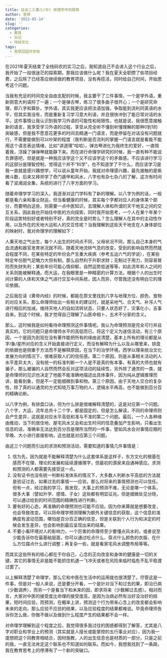 ```yaml
---
title: 且谈二三事儿(中) 命理学中的探索
author: 宣棋
date: '2022-05-14'
slug: ''
categories:
  - 教育
  - 日记
  - 传统文化
tags:
  - 我想回国开学校
---
```


在2021年夏天结束了全栈码农的实习之后，我知道自己不会进入这个行业之后，我开始了一段很迷茫的探索期，那我应该做什么呢？我在夏天全职攒了些项目经费，之后除了已经答应继续做的教育项目，没有再揽活，同时给自己时间，开始思考这个问题。

当我有充足的时间完全自由支配的时候，我主要干了三件事情，一个是学外语，重新把意大利语捋了一遍；一个是弹古琴，练习了很多曲子很开心；一个是研究命理，即八字和算卦。学外语，其实我更应该把法语加强，争取能到流利同英语的水平，但其实我没有，而是重新复习学习意大利语，并且很快冲到了能日常对话的水平。这件事情让我认识到我学习外语的可能性和局限性，也就是说，我很愿意接触新的语言，我享受学习外语的过程，享受从完全听不懂到听懂理解的那种0到1的突破感，但是我不愿意花更多的时间去精通一门语言，而是停留在对话没有问题就行，不需要能做到可以吵架的程度（我判断是否流利的掌握一门语言就是看能不能用这个语言表达情绪，比如“讲道理”哈哈）。弹古琴进化为我终生的爱好，一直陪着我，浮躁了弹弹琴就能静下来。而在进行命理学研究的时候，我一直有种不能说负罪感吧，但是就是一种我应该学这个又不应该学这个的矛盾感。不应该进行学习的这部分是理智控制，觉得这个并不“科学”，也不知道学了干什么，而应该学习是我一直就是感兴趣想学，可以说从童年开始，我就对命理感兴趣，最先接触的是紫微斗数，后来又拜师学了奇门遁甲和风水，八字也有杂七杂八的了解，这次有时间看了梁湘润全集，系统的进行了八字方面的学习。

随着命理学学习的深入，我逐渐对这门学科有了新的理解。以八字为例的话，一般都是看六亲和事业财运，但当看健康的时候，其实每个字都对应人的身体某个部分，而要明白这些，则需要一点中医知识，去理解人体和所谓的天干地支之间的交互关系，因此我也开始往中医的方向探索，同时我开始思考，一个人在某个年某个阶段运势特别好或者特别不好，真的完全是时势么？怎么理解人在其中的主动性作用，以及外在的天地大运和人的交互性呢？当我理解到这些天干地支在人身体部位的映射时，我对命理学的理解如下：

人秉天地之气出生，每个人出生的时间点不同，父母状况不同，那么自己本身的气血流通和器官发育状况就不同，随着天地流转气息的改变，受到的影响自然而然就会程度不同，在某些特定的年份会产生重大疾病（参考五运六气的学说），在某些特定年份胆气足魄力大但有制，那么自然利于升职求财；无制过于用力，则容易冒险而失财失利；某些年份可能心情抑郁，自然运势低迷等等，如此流年和人之间的关系则能被解释通。而大运，在我眼里是一种精密的计算方法，根据个人的出生时间计算的人体和天体之气进行交互中间系统，因人而异，尽管我还没有明白它的理论依据。

之后我在读《黄帝内经》的时候，都能在原文里找到八字与地理方位、颜色、食物的对应关系，那么命理师给出一些相关的建议时，就是采地气、合天气、补泻人气进行相应的加减，维持天地人的自如流转状态，只要人状态好了，灾事化小，吉事自来。到这个时候，我才觉得自己理解了山医命相卜，五术不分家的含义。

那么，这时候我是如何看待命理预测这件事情呢。我认为命理预测是完全可行并且真实的，它的问题只是命理师水平的高低而已。将这个定义为迷信活动，有三个原因，一个是因为到现在没有著作能把所有的缘由说清楚，基本上所有的理论都是从字/象/星所对应的含义开始直接进行定义，而没有解释为什么以及从哪里来，排盘的依据也是侧重于方法而不是解释原因，在当下的治学环境，西学以理来统治文化发展方向的情况下，很难获取人们的信任感。第二个原因，则是从事相关活动的人水平差异太大，没有统一的标准判断一个人是不是真的有本事，有真的大师也就有骗子，那么被骗的人自然而然会反对这项活动的延续性，另外除了通灵的一类，就是命理师的见识也决定了他能不能准确地描述出具体事件，因为纯从逻辑推理而讲，能看到象，但是不一定能细微到事和物。第三个原因，由于天地人交合的复杂性，除了真的以通灵的方式知晓万事万物的人，逻辑水平再高，也不能做到百分百的精确论断。

以八字为例，有排盘口诀，但为什么排是很难解释清楚的，这是对应第一个问题。八个字，大运，流年总共十二个字，都是固定的，但是怎么解读，不同的命理师则会产生差异，这就是对应水平高低和准与不准的第二个问题。最后，一个人各种缘由推动，当下的居住地、屋宅风水又会和出生时间的信息叠加产生影响，只看出生信息的话，准确率无法达到百分百是理所当然的一件事，譬如风水会对事情应期的早晚、大小进行直接影响，这也就是对应第三个问题。

由这三个问题而引出的求测和预测活动，需要知道的事情几件事情是：
1. 信为先，因为就是不能解释清楚为什么这套体系是这样子，东方文化的根基在感而不在理，理论的发展和延续遵循理字，但最初的源泉来自通神感应。求测和预测的人都需要先接受这一点。
2. 没有证书也没有统一判断标准体系的情况下，大多数人判断水平高低的方法就是验证过去，如果过去的事情一一应验，那么对将来的事情预测也可以信任。但有一点，经过我的学习，我发现，大事上的预测不难，无论是哪一个体系，很多大事（譬如升学、感情、子女）这些都有明显征兆，但是细微处见分晓，可以通过给到的时间范围的精确性进行判断。
3. 要有好的心态，再准确的命理预测也可能不应验。因为你来算就是想要改变，也会导致改变。可以将命理学预测理解为额外关键信息的获取，这个信息的准确度有波动范围，哪怕是百分百正确的信息，但是关联到个人行为和决定的时候会发生差异，也会影响到最后呈现出来的结果。
4. 不要小看环境对人的影响力，一个厉害的命理师至少要懂点风水的，或者说至少能告诉你在最基础层面，你可以通过吃点什么、穿点什么颜色的衣服、在什么方位摆点什么进行调整；再复杂一些，就是看家宅风水调整布局等等。

而其实这些所有的核心都在于你自己，心念的正向改变和身体的健康是一切的关键，其它的事情无非是能不能抓住机遇一飞冲天或者在风险来临时临危不乱平稳渡过罢了。

以上解释清楚了命理学，那么它和中医在生活中的运用就也很清楚了。尽管这是一件事，但是对一般人来说，还是要分开看，一个是针对当下和过去的果，即治已病（少数调养），而另一个是看当下和未来的因，即求将来（少数解过去惑）。相对而言，大家对中医的接受度比命理的接受度高，是因为治病必然有治好没治好的结果，短时间应验，而预测，在概率上讲，预测这个行为带来心念上的改变都会影响未来的走向，那么应验不应验的结果，以及应验程度的结果都难说。毕竟命理师告诉你怎么做，你做不做以及做到什么程度产生的结果都不会一样。

对命理学理解到这个程度之后，我觉得很多我过往的困惑都得到了解答，尤其是八字对职业和学业上的预测（其实就是人擅长或能掌控的五行事业对应），因为我一度想把这个同教育相结合，因材施教，人的出生信息也是材质的一部分，只是之前的我，一直无法肯定这个联系也不知道如何联系。而如今，我想我找到了一条路，我在教育思考上的停滞有了一个新的突破口。
